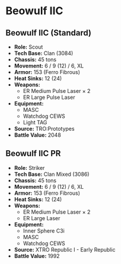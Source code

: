 # Beowulf IIC
## Beowulf IIC (Standard)
- **Role:** Scout
- **Tech Base:** Clan (3084)
- **Chassis:** 45 tons
- **Movement:** 6 / 9 (12) / 6, XL
- **Armor:** 153 (Ferro Fibrous)
- **Heat Sinks:** 12 (24)
- **Weapons:**
  - ER Medium Pulse Laser × 2
  - ER Large Pulse Laser
- **Equipment:**
  - MASC
  - Watchdog CEWS
  - Light TAG
- **Source:** TRO:Prototypes
- **Battle Value:** 2048

## Beowulf IIC PR
- **Role:** Striker
- **Tech Base:** Clan Mixed (3086)
- **Chassis:** 45 tons
- **Movement:** 6 / 9 (12) / 6, XL
- **Armor:** 153 (Ferro Fibrous)
- **Heat Sinks:** 12 (24)
- **Weapons:**
  - ER Medium Pulse Laser × 2
  - ER Large Laser
- **Equipment:**
  - Inner Sphere C3i
  - MASC
  - Watchdog CEWS
- **Source:** XTRO Republic I - Early Republic
- **Battle Value:** 1992

